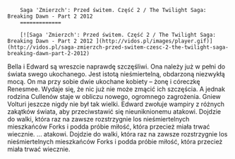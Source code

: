 
        Saga 'Zmierzch': Przed świtem. Część 2 / The Twilight Saga: Breaking Dawn - Part 2 2012 
        =============
        
        [![Saga 'Zmierzch': Przed świtem. Część 2 / The Twilight Saga: Breaking Dawn - Part 2 2012 ](http://vidos.pl/images/player.gif)](http://vidos.pl/saga-zmierzch-przed-switem-czesc-2-the-twilight-saga-breaking-dawn-part-2-2012)
        
        
 Bella i Edward są wreszcie naprawdę szczęśliwi. Ona należy już w pełni do świata swego ukochanego. Jest istotą nieśmiertelną, obdarzoną niezwykłą mocą. On ma przy sobie dwie ukochane kobiety – żonę i córeczkę Renesmee. Wydaje się, że nic już nie może zmącić ich szczęścia. A jednak rodzina Cullenów staje w obliczu nowego, ogromnego zagrożenia. Gniew Volturi jeszcze nigdy nie był tak wielki. Edward zwołuje wampiry z różnych zakątków świata, aby przeciwstawić się nieuniknionemu atakowi. Dojdzie do walki, która raz na zawsze rozstrzygnie los nieśmiertelnych mieszkańców Forks i podda próbie miłość, która przecież miała trwać wiecznie.  ... atakowi. Dojdzie do walki, która raz na zawsze rozstrzygnie los nieśmiertelnych mieszkańców Forks i podda próbie miłość, która przecież miała trwać wiecznie.
    